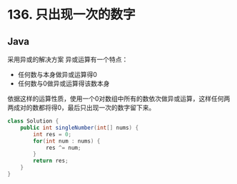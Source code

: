 # 136. 只出现一次的数字

## Java

采用异或的解决方案
异或运算有一个特点：
+ 任何数与本身做异或运算得0
+ 任何数与0做异或运算得该数本身

依据这样的运算性质，使用一个0对数组中所有的数依次做异或运算，这样任何两两成对的数都将得0，最后只出现一次的数字留下来。

```Java
class Solution {
    public int singleNumber(int[] nums) {
        int res = 0;
        for(int num : nums) {
            res ^= num;
        }
        return res;
    }
}
```